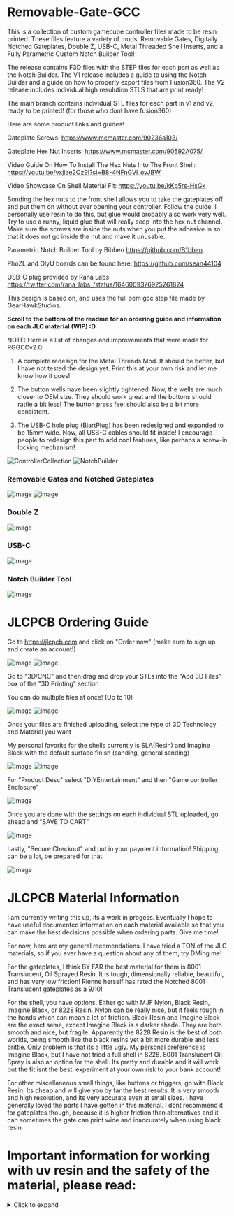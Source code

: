 # Removable-Gate-GCC

This is a collection of custom gamecube controller files made to be resin printed. These files feature a variety of mods. Removable Gates, Digitally Notched Gateplates, Double Z, USB-C, Metal Threaded Shell Inserts, and a Fully Parametric Custom Notch Builder Tool!

The release contains F3D files with the STEP files for each part as well as the Notch Builder. The V1 release includes a guide to using the Notch Builder and a guide on how to properly export files from Fusion360. The V2 release includes individual high resolution STLS that are print ready!

The main branch contains individual STL files for each part in v1 and v2, ready to be printed! (for those who dont have fusion360)

Here are some product links and guides!

Gateplate Screws:
https://www.mcmaster.com/90236a103/

Gateplate Hex Nut Inserts:
https://www.mcmaster.com/90592A075/

Video Guide On How To Install The Hex Nuts Into The Front Shell:
https://youtu.be/vxjiae2Oz9I?si=B8-4NFnGVl_ovJBW

Video Showcase On Shell Material Fit:
https://youtu.be/kKp5rs-HsGk

Bonding the hex nuts to the front shell allows you to take the gateplates off and put them on without ever opening your controller. Follow the guide. I personally use resin to do this, but glue would probably also work very well. Try to use a runny, liquid glue that will really seep into the hex nut channel. Make sure the screws are inside the nuts when you put the adhesive in so that it does not go inside the nut and make it unusable.

Parametric Notch Builder Tool by Bibben
https://github.com/B1bben

PhoZL and OlyU boards can be found here:
https://github.com/sean44104

USB-C plug provided by Rana Labs
https://twitter.com/rana_labs_/status/1646009376925261824

This design is based on, and uses the full oem gcc step file made by GearHawkStudios.

**Scroll to the bottom of the readme for an ordering guide and information on each JLC material (WIP) :D**

NOTE: Here is a list of changes and improvements that were made for RGGCCv2.0:

1. A complete redesign for the Metal Threads Mod. It should be better, but I have not tested the design yet. Print this at your own risk and let me know how it goes!

2. The button wells have been slightly tightened. Now, the wells are much closer to OEM size. They should work great and the buttons should rattle a bit less! The button press feel should also be a bit more consistent.

3. The USB-C hole plug (BjartPlug) has been redesigned and expanded to be 15mm wide. Now, all USB-C cables should fit inside! I encourage people to redesign this part to add cool features, like perhaps a screw-in locking mechanism!

![ControllerCollection](https://raw.githubusercontent.com/sean44104/Removable-Gate-GCC/main/Images/image1.png)
![NotchBuilder](https://raw.githubusercontent.com/sean44104/Removable-Gate-GCC/main/Images/image2.png)


### Removable Gates and Notched Gateplates
![image](https://raw.githubusercontent.com/sean44104/Removable-Gate-GCC/main/Images/rg1.png)
![image](https://raw.githubusercontent.com/sean44104/Removable-Gate-GCC/main/Images/rg2.png)

### Double Z
![image](https://raw.githubusercontent.com/sean44104/Removable-Gate-GCC/main/Images/dz1.png)

### USB-C
![image](https://raw.githubusercontent.com/sean44104/Removable-Gate-GCC/main/Images/usbc.png)

### Notch Builder Tool
![image](https://raw.githubusercontent.com/sean44104/Removable-Gate-GCC/main/Images/pmg.png)

# JLCPCB Ordering Guide
Go to https://jlcpcb.com and click on "Order now" (make sure to sign up and create an account!)

![image](https://raw.githubusercontent.com/sean44104/Removable-Gate-GCC/main/Images/JLC/JLC1.png)
![image](https://raw.githubusercontent.com/sean44104/Removable-Gate-GCC/main/Images/JLC/JLC2.png)

Go to "3D/CNC" and then drag and drop your STLs into the "Add 3D Files" box of the "3D Printing" section

You can do multiple files at once! (Up to 10)

![image](https://raw.githubusercontent.com/sean44104/Removable-Gate-GCC/main/Images/JLC/JLC3.png)
![image](https://raw.githubusercontent.com/sean44104/Removable-Gate-GCC/main/Images/JLC/JLC4.png)

Once your files are finished uploading, select the type of 3D Technology and Material you want

My personal favorite for the shells currently is SLA(Resin) and Imagine Black with the default surface finish (sanding, general sanding)

![image](https://raw.githubusercontent.com/sean44104/Removable-Gate-GCC/main/Images/JLC/JLC5.png)
![image](https://raw.githubusercontent.com/sean44104/Removable-Gate-GCC/main/Images/JLC/JLC6.png)

For "Product Desc" select "DIYEntertainment" and then "Game controller Enclosure"

![image](https://raw.githubusercontent.com/sean44104/Removable-Gate-GCC/main/Images/JLC/JLC7.png)

Once you are done with the settings on each individual STL uploaded, go ahead and "SAVE TO CART"

![image](https://raw.githubusercontent.com/sean44104/Removable-Gate-GCC/main/Images/JLC/JLC8.png)

Lastly, "Secure Checkout" and put in your payment information! Shipping can be a lot, be prepared for that

![image](https://raw.githubusercontent.com/sean44104/Removable-Gate-GCC/main/Images/JLC/JLC9.png)

# JLCPCB Material Information

I am currently writing this up, its a work in progess. Eventually I hope to have useful documented information on each material available so that you can make the best decisions possible when ordering parts. Give me time!

For now, here are my general recomendations. I have tried a TON of the JLC materials, so if you ever have a question about any of them, try DMing me!

For the gateplates, I think BY FAR the best material for them is 8001 Translucent, Oil Sprayed Resin. It is tough, dimensionally reliable, beautiful, and has very low friction! Rienne herself has rated the Notched 8001 Translucent gateplates as a 9/10!

For the shell, you have options. Either go with MJF Nylon, Black Resin, Imagine Black, or 8228 Resin. Nylon can be really nice, but it feels rough in the hands which can mean a lot of friction. Black Resin and Imagine Black are the exact same, except Imagine Black is a darker shade. They are both smooth and nice, but fragile. Apparently the 8228 Resin is the best of both worlds, being smooth like the black resins yet a bit more durable and less brittle. Only problem is that its a little ugly. My personal preference is Imagine Black, but I have not tried a full shell in 8228. 8001 Translucent Oil Spray is also an option for the shell. Its pretty and durable and it will work but the fit isnt the best, experiment at your own risk to your bank account!

For other miscellaneous small things, like buttons or triggers, go with Black Resin. Its cheap and will give you by far the best results. It is very smooth and high resolution, and its very accurate even at small sizes. I have generally loved the parts I have gotten in this material. I dont recommend it for gateplates though, because it is higher friction than alternatives and it can sometimes the gate can print wide and inaccurately when using black resin.





# Important information for working with uv resin and the safety of the material, please read:
<details>
  <summary>Click to expand</summary>

# Important information for working with resin printed parts:
 
Resin does not melt. Do not try to melt it. It will begin to disintegrate instead of melt. With that being said, I do believe that you can soften resin with heat. If something is slightly warped, you can run it under hot water and gently bend it.
 
Resin is brittle. If you try and cut it with flush cutters, it is likely to break off in a larger piece than you anticipated. I recommend sanding it and being gentle with your physical modifications of the material. If you drop it, it may break. Screw posts especially end up being very fragile. This is why i designed the metal threads mod. that way, you dont thread into it. I left the back shell as it is though, so you will have to thread there for the trigger guards. I didn't do metal threads here because the posts are so small that I couldn't find a good part for it. Also, the trigger guards are less important than the shell screws. Lastly, I have never had the trigger guard screw posts actually break in any way.
 
White resins will yellow when exposed to UV (sunlight) over time. If you order a part in LEDO6060, expect it to be a bit yellowed in about 6 months.
 
While it is likely not a huge deal, you should probably try and minimize the amount of UV exposure your parts get. Keep them out of direct sunlight. Just like most materials, including plastic, resin never stops reacting to uv light, even when “fully cured” and solid. With enough UV light, it will even begin to degrade. Clear coating your parts would probably help with this. 
 
# Important Note About Resin Safety
 
### DISCLAIMER:
*I am not a professional on this subject. Information on this topic tends to be very unclear and vague. Please do your own research and carefully vet the people who you get your information from. I have done my best to do good research on this and come to my own personal conclusion. The following is my honest opinion*
 
SLA UV Resin is initially a liquid. When exposed to UV light, it cures and hardens into a solid. When UV Resin is in its uncured liquid state, it is toxic. It is not safe to touch with bare hands or breathe in its fumes. This is all very important to think about when doing your own resin printing. I own a resin printer and I do my best to take the proper safety precautions when using it. I use gloves when working with it and I wear a mask. I clean the parts with isopropyl alcohol and fully cure them with a UV lamp. When you get a part from JLCPCB, it is complete. Fully cured, solid, perfect, ready to go. But does that mean that these parts are 100% safe? From my own research, I am of the opinion that the safety of UV resin is like an asymptote. As it cures, it becomes safer and safer, to the point of being mostly safe when fully cured. But does it ever reach a point of being absolutely 100% without a shadow of a doubt safe? I don't know, and I don't think anyone else really knows either. I can not responsibly make the claim that it is absolutely safe, because I don't know. The jury is very much out on this. The long term risks of exposure to uv resin are not fully understood due to a lack of research. The long term risks of exposure to fully cured uv resin in the hands is *even less understood*
 
 
The safety of UV resins also likely depends on the resin. For example, UV resin is used in the medical field. SLA parts are used for tissue contact medical device applications. Is the resin that JLC uses as safe as the resin used in the medical field? I can not say for sure. I have put in an inquiry to JLCPCB for a Material Safety Data Sheet on their different resins. They were only able to provide me with one for their LEDO6060 resin. Furthermore, the information provided in the MSDS is clearly targetted at the uncured version of the resin. This is because safety precautions are most important when working with the material in the production phase. The MSDS is more made for *them* while they make the parts, not really for the end user. This makes finding information about the safety of these parts even more difficult.

If you would like to read the MSDS for yourself, here it is. Let me know if you find anything useful! https://cdn.discordapp.com/attachments/684468475464384723/1189654549963743292/MSDS_Ledo6060.pdf?ex=659ef323&is=658c7e23&hm=a3720d4aae3bad57797445d258488913121f4ed673805fa01456909fc8037068&
 
Here is a link to a research paper done about this subject:
https://pubs.acs.org/doi/10.1021/acs.estlett.5b00249
Here is a link to their results:
https://pubs.acs.org/doi/suppl/10.1021/acs.estlett.5b00249/suppl_file/ez5b00249_si_001.pdf
 
In this publication, the researchers tested multiple different stages of UV resin cured-ness on zebrafish embryos. After printing a part, it comes off the printer wet and very soft (not fully cured whatsoever). You *must* clean it and cure it. The researchers did a total of 5 resin print tests. 4 of the 5 used parts that were only cleaned, and not fully cured. Only their 5th test was cured. Interestingly, you can see from the graphs that while the 4 uncured parts were extremely harmful to the zebrafish embryos, the 5th test was either significantly less harmful or indistinguishable from the control test. This clearly shows that curing UV Resin makes it drastically more safe. Furthermore, this is a very sensitive testing environment, and you are not a zebrafish embryo
 
With all of that being said, I personally use these parts. I have for over a year and I will continue to use them. I am not personally particularly worried about my resin controller. If you feel differently about this however, here are some steps you can take.
 
Choose a different material

JLC has many different types of 3D Technology beyond just SLA Resin! Instead of SLA Resin, you can go for either SLS Nylon or MJF Nylon. These materials are 100% safe to use and touch.
 
Paint or Clear Coat your resin

By putting a layer between you and the resin, you can make it for sure safe to touch. If you are especially worried about the safety risks of SLA Resins, but still want to use them, or if you are planning on selling resin printed parts at large scales, I would recommend that you hit them with a little clear coat
 
When researching the safety of UV resin for yourself, please be aware that most of the information online is aimed at people who resin print themselves. This environment has safety hazards, and this is the context that discussions about safety are usually in. Please do not be irresponsible and spread misinformation about the harmful effects of cured resin parts based on the information you read that was likely referring to liquid or uncured resin parts.
</details>